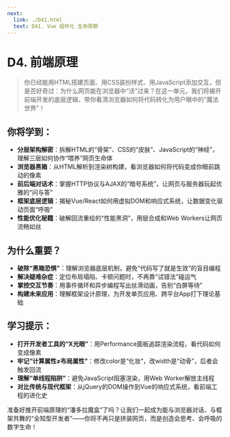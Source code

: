 ```yaml
---
next:
  link: ./D41.html
  text: D41. Vue 组件化 生命周期
---
```


# D4. 前端原理

> 你已经能用HTML搭建页面、用CSS装扮样式、用JavaScript添加交互，但是否好奇过：为什么网页能在浏览器中“活”过来？在这一单元，我们将揭开前端开发的底层逻辑，带你看清浏览器如何将代码转化为用户眼中的“魔法世界”！

## 你将学到：

- **分层架构解密**：拆解HTML的“骨架”、CSS的“皮肤”、JavaScript的“神经”，理解三层如何协作“喂养”网页生命体
- **浏览器黑箱**：从HTML解析到渲染树构建，看浏览器如何将代码变成你眼前跳动的像素
- **前后端对话术**：掌握HTTP协议与AJAX的“暗号系统”，让网页与服务器玩起优雅的“问与答”
- **框架底层逻辑**：揭秘Vue/React如何用虚拟DOM和响应式系统，让数据变化驱动页面“呼吸”
- **性能优化秘籍**：破解回流重绘的“性能黑洞”，用层合成和Web Workers让网页流畅如丝

## 为什么重要？

- **破除“黑箱恐惧”**：理解浏览器底层机制，避免“代码写了就是生效”的盲目编程
- **解决疑难杂症**：定位布局塌陷、卡顿问题时，不再靠“试错法”碰运气
- **掌控交互节奏**：用事件循环和异步编程写出丝滑动画，告别“白屏等待”
- **构建未来应用**：理解框架设计原理，为开发单页应用、跨平台App打下理论基础

## 学习提示：

- **打开开发者工具的“X光眼”**：用Performance面板追踪渲染流程，看代码如何变成像素
- **牢记“计算属性≠布局属性”**：修改color是“化妆”，改width是“动骨”，后者会触发回流
- **理解“单线程陷阱”**：避免JavaScript阻塞渲染，用Web Worker解放主线程
- **对比传统与现代框架**：从jQuery的DOM操作到Vue的响应式系统，看前端工程的进化史

准备好推开前端原理的“潘多拉魔盒”了吗？让我们一起成为能与浏览器对话、与框架共舞的“全知型开发者”——你将不再只是拼装网页，而是创造会思考、会呼吸的数字生命！
